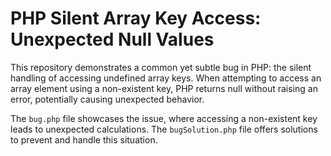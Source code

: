 # PHP Silent Array Key Access: Unexpected Null Values

This repository demonstrates a common yet subtle bug in PHP: the silent handling of accessing undefined array keys.  When attempting to access an array element using a non-existent key, PHP returns null without raising an error, potentially causing unexpected behavior.

The `bug.php` file showcases the issue, where accessing a non-existent key leads to unexpected calculations.  The `bugSolution.php` file offers solutions to prevent and handle this situation.